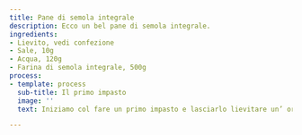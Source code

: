 ```yaml
---
title: Pane di semola integrale
description: Ecco un bel pane di semola integrale.
ingredients:
- Lievito, vedi confezione
- Sale, 10g
- Acqua, 120g
- Farina di semola integrale, 500g
process:
- template: process
  sub-title: Il primo impasto
  image: ''
  text: Iniziamo col fare un primo impasto e lasciarlo lievitare un’ oretta.

---
```

